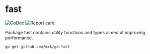 fast
====

[![GoDoc](https://godoc.org/github.com/mxk/go-fast?status.svg)](https://godoc.org/github.com/mxk/go-fast)
[![Report card](https://goreportcard.com/badge/github.com/mxk/go-fast)](https://goreportcard.com/report/github.com/mxk/go-fast)

Package fast contains utility functions and types aimed at improving
performance.

```
go get github.com/mxk/go-fast
```
